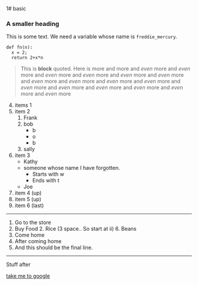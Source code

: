 1# basic
### A smaller heading

This is some text.  We need a variable whose name is `freddie_mercury`.
```
def fn(n):
  x = 2;
  return 2+x*n
```

> This is **block** quoted.
> Here is more
> and more
> and _even_ more
> and _even_ more and _even_ more and _even_ more and _even_ more and _even_ more and _even_ more and _even_ more and _even_ more
> and _even_ more and _even_ more and _even_ more and _even_ more and _even_ more and _even_ more and _even_ more

4. items 1 
3. item 2 
   1. Frank
   2. bob
      * b
      * o
      * b
   3. sally
2. item 3
   * Kathy
   * someone whose name I have forgotten.
      * Starts with w
      * Ends with t
   * Joe
20. item 4 (up)
2. item 5 (up)
2. item 6 (last)

---

1. Go to the store
2. Buy Food
   2. Rice (3 space.. So start at ii)
   6. Beans
1. Come home
2. After coming home
3. And this should be the final line.
   


***

Stuff after

[take me to google](https://www.google.com)

